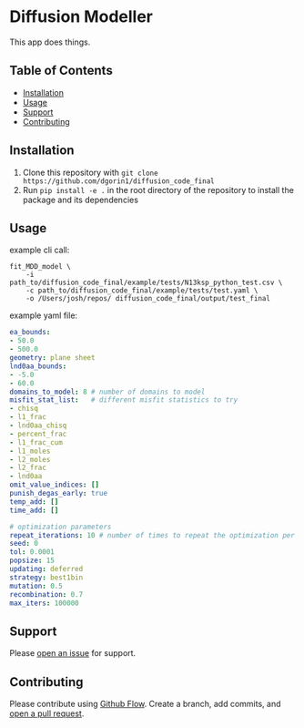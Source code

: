 # Diffusion Modeller

This app does things.

## Table of Contents

- [Installation](#installation)
- [Usage](#usage)
- [Support](#support)
- [Contributing](#contributing)

## Installation

1. Clone this repository with `git clone https://github.com/dgorin1/diffusion_code_final`
2. Run `pip install -e .` in the root directory of the repository to install the package and its dependencies

## Usage
example cli call:
```
fit_MDD_model \
    -i path_to/diffusion_code_final/example/tests/N13ksp_python_test.csv \
    -c path_to/diffusion_code_final/example/tests/test.yaml \
    -o /Users/josh/repos/ diffusion_code_final/output/test_final
```

example yaml file:
```yaml
ea_bounds:
- 50.0
- 500.0
geometry: plane sheet
lnd0aa_bounds:
- -5.0
- 60.0
domains_to_model: 8 # number of domains to model
misfit_stat_list:   # different misfit statistics to try
- chisq
- l1_frac
- lnd0aa_chisq
- percent_frac
- l1_frac_cum
- l1_moles
- l2_moles
- l2_frac
- lnd0aa
omit_value_indices: []
punish_degas_early: true
temp_add: []
time_add: []

# optimization parameters
repeat_iterations: 10 # number of times to repeat the optimization per domain/misfit statistic
seed: 0
tol: 0.0001
popsize: 15
updating: deferred
strategy: best1bin
mutation: 0.5
recombination: 0.7
max_iters: 100000
```

## Support

Please [open an issue](https://github.com/dgorin1/diffusion_code_final/issues/new) for support.

## Contributing

Please contribute using [Github Flow](https://guides.github.com/introduction/flow/). Create a branch, add commits, and [open a pull request](https://github.com/dgorin1/diffusion_code_final/compare/).
